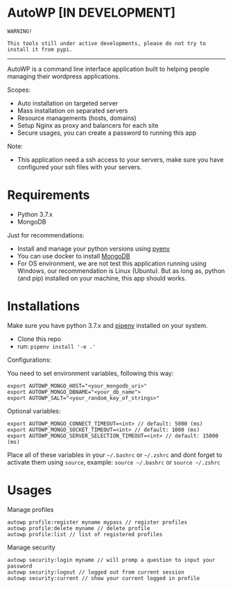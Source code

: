 # AutoWP [IN DEVELOPMENT]

```
WARNING!

This tools still under active developments, please do not try to install it from pypi.
```

---

AutoWP is a command line interface application built to helping people managing
their wordpress applications.

Scopes:

- Auto installation on targeted server
- Mass installation on separated servers
- Resource managements (hosts, domains) 
- Setup Nginx as proxy and balancers for each site
- Secure usages, you can create a password to running this app

Note:

- This application need a ssh access to your servers, make sure you have configured
your ssh files with your servers.

# Requirements

- Python 3.7.x
- MongoDB

Just for recommendations:

- Install and manage your python versions using [pyenv](https://github.com/pyenv/pyenv)
- You can use docker to install [MongoDB](https://hub.docker.com/_/mongo)
- For OS environment, we are not test this application running using Windows, our recommendation is Linux (Ubuntu).
But as long as, python (and pip) installed on your machine, this app should works.

# Installations

Make sure you have python 3.7.x and [pipenv](https://pipenv.readthedocs.io/en/latest/install/#installing-pipenv) installed on your system.

- Clone this repo
- run: `pipenv install '-e .'` 

Configurations:

You need to set environment variables, following this way:

```
export AUTOWP_MONGO_HOST="<your_mongodb_uri>"
export AUTOWP_MONGO_DBNAME="<your_db_name">
export AUTOWP_SALT="<your_random_key_of_strings>"
```

Optional variables:

```
export AUTOWP_MONGO_CONNECT_TIMEOUT=<int> // default: 5000 (ms)
export AUTOWP_MONGO_SOCKET_TIMEOUT=<int> // default: 1000 (ms) 
export AUTOWP_MONGO_SERVER_SELECTION_TIMEOUT=<int> // default: 15000 (ms)
```

Place all of these variables in your `~/.bashrc` or `~/.zshrc` and dont forget
to activate them using `source`, example: `source ~/.bashrc` or `source ~/.zshrc`

# Usages

Manage profiles

```
autowp profile:register myname mypass // register profiles
autowp profile:delete myname // delete profile
autowp profile:list // list of registered profiles
```

Manage security

```
autowp security:login myname // will promp a question to input your password
autowp security:logout // logged out from current session
autowp security:current // show your current logged in profile
```

